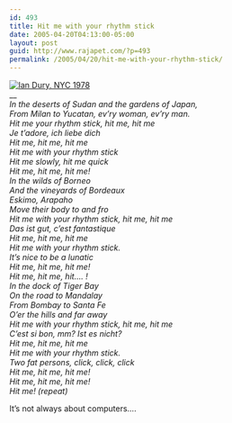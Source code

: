 ```yaml
---
id: 493
title: Hit me with your rhythm stick
date: 2005-04-20T04:13:00-05:00
layout: post
guid: http://www.rajapet.com/?p=493
permalink: /2005/04/20/hit-me-with-your-rhythm-stick/
---
```

[<img alt="Ian Dury, NYC 1978" src="https://i2.wp.com/img244.echo.cx/img244/4243/r308iandury19782kp.jpg?w=245" border="0" data-recalc-dims="1" />](http://www.iandury.co.uk/biogfrm.html)  
__  
_In the deserts of Sudan and the gardens of Japan,  
From Milan to Yucatan, ev&#8217;ry woman, ev&#8217;ry man.  
Hit me your rhythm stick, hit me, hit me  
Je t&#8217;adore, ich liebe dich  
Hit me, hit me, hit me  
Hit me with your rhythm stick  
Hit me slowly, hit me quick  
Hit me, hit me, hit me!  
In the wilds of Borneo  
And the vineyards of Bordeaux  
Eskimo, Arapaho  
Move their body to and fro  
Hit me with your rhythm stick, hit me, hit me  
Das ist gut, c&#8217;est fantastique  
Hit me, hit me, hit me  
Hit me with your rhythm stick.  
It&#8217;s nice to be a lunatic  
Hit me, hit me, hit me!  
Hit me, hit me, hit&#8230;. !  
In the dock of Tiger Bay  
On the road to Mandalay  
From Bombay to Santa Fe  
O&#8217;er the hills and far away  
Hit me with your rhythm stick, hit me, hit me  
C&#8217;est si bon, mm? Ist es nicht?  
Hit me, hit me, hit me  
Hit me with your rhythm stick.  
Two fat persons, click, click, click  
Hit me, hit me, hit me!  
Hit me, hit me, hit me!  
Hit me! (repeat)_

It&#8217;s not always about computers&#8230;.